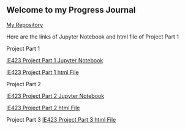 ## Welcome to my Progress Journal

[My Repository](https://github.com/BU-IE-423/fall-23-ardaaturan)

Here are the links of Jupyter Notebook and html file of Project Part 1

Project Part 1

[IE423 Project Part 1 Jupyter Notebook](423_1_last.ipynb)

[IE423 Project Part 1 html File](423_1_last.html)

Project Part 2

[IE423 Project Part 2 Jupyter Notebook](ie423_part2.ipynb)

[IE423 Project Part 2 html File](ie423_part2.html)

Project Part 3
[IE423 Project Part 3 html File](423_part3.html)

